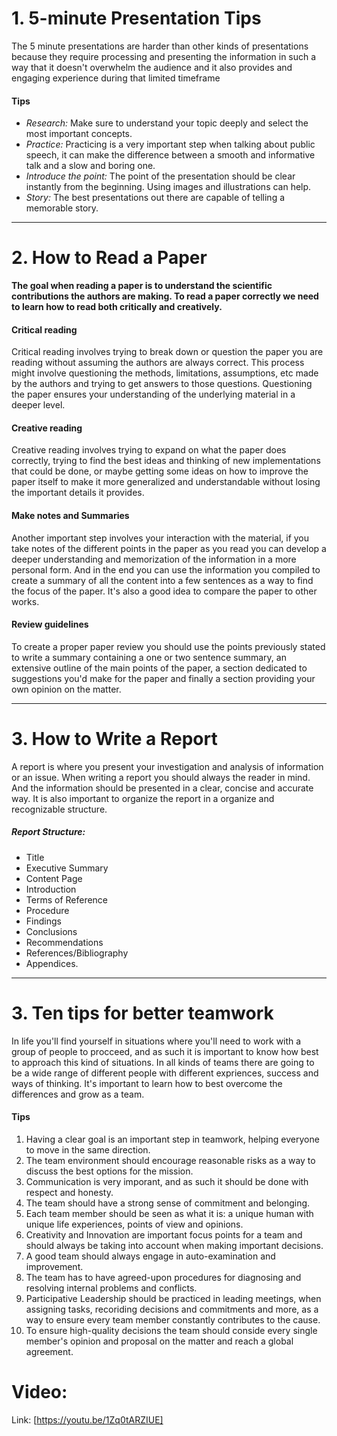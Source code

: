 # 1. 5-minute Presentation Tips
The 5 minute presentations are harder than other kinds of presentations because they require processing and presenting the information in such a way that it doesn't overwhelm the audience and it also provides and engaging experience during that limited timeframe
#### Tips
- *Research:* Make sure to understand your topic deeply and select the most important concepts.
- *Practice:* Practicing is a very important step when talking about public speech, it can make the difference between a smooth and informative talk and a slow and boring one.
- *Introduce the point:* The point of the presentation should be clear instantly from the beginning. Using images and illustrations can help.
- *Story:* The best presentations out there are capable of telling a memorable story.


---


# 2. How to Read a Paper
**The goal when reading a paper is to understand the scientific contributions the authors are making.
To read a paper correctly we need to learn how to read both critically and creatively.**
#### Critical reading
Critical reading involves trying to break down or question the paper you are reading without assuming the authors are always correct.
This process might involve questioning the methods, limitations, assumptions, etc made by the authors and trying to get answers to those questions.
Questioning the paper ensures your understanding of the underlying material in a deeper level.
#### Creative reading
Creative reading involves trying to expand on what the paper does correctly, trying to find the best ideas and thinking of new implementations that could be done, or maybe getting some ideas on how to improve the paper itself to make it more generalized and understandable without losing the important details it provides.
#### Make notes and Summaries
Another important step involves your interaction with the material, if you take notes of the different points in the paper as you read you can develop a deeper understanding and memorization of the information in a more personal form. And in the end you can use the information you compiled to create a summary of all the content into a few sentences as a way to find the focus of the paper. 
It's also a good idea to compare the paper to other works.
#### Review guidelines
To create a proper paper review you should use the points previously stated to write a summary containing a one or two sentence summary, an extensive outline of the main points of the paper, a section dedicated to suggestions you'd make for the paper and finally a section providing your own opinion on the matter.


---


# 3. How to Write a Report

A report is where you present your investigation and analysis of information or an issue. 
When writing a report you should always the reader in mind. And the information should be presented in a clear, concise and accurate way. It is also important to organize the report in a organize and recognizable structure.

##### Report Structure:
- Title
- Executive Summary
- Content Page
- Introduction
- Terms of Reference
- Procedure
- Findings
- Conclusions
- Recommendations
- References/Bibliography
- Appendices.


---


# 3. Ten tips for better teamwork

In life you'll find yourself in situations where you'll need to work with a group of people to procceed, and as such it is important to know how best to approach this kind of situations.
In all kinds of teams there are going to be a wide range of different people with different expriences, success and ways of thinking. It's important to learn how to best overcome the differences and grow as a team.
#### Tips
1. Having a clear goal is an important step in teamwork, helping everyone to move in the same direction.
2. The team environment should encourage reasonable risks as a way to discuss the best options for the mission.
3. Communication is very imporant, and as such it should be done with respect and honesty.
4. The team should have a strong sense of commitment and belonging.
5. Each team member should be seen as what it is: a unique human with unique life experiences, points of view and opinions.
6. Creativity and Innovation are important focus points for a team and should always be taking into account when making important decisions.
7. A good team should always engage in auto-examination and improvement.
8. The team has to have agreed-upon procedures for diagnosing and resolving internal problems and conflicts.
9. Participative Leadership should be practiced in leading meetings, when assigning tasks, recoriding decisions and commitments and more, as a way to ensure every team member constantly contributes to the cause.
10. To ensure high-quality decisions the team should conside every single member's opinion and proposal on the matter and reach a global agreement.


# Video:
Link: [https://youtu.be/1Zq0tARZIUE]

